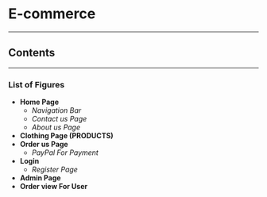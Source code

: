 # E-commerce
---
## Contents
***
### List of Figures

- **Home Page**
  - *Navigation Bar*
  - *Contact us Page*
  - *About us Page*
- **Clothing Page (PRODUCTS)**
- **Order us Page**
  - *PayPal For Payment*
- **Login**
  - *Register Page*
- **Admin Page**
- **Order view For User**

